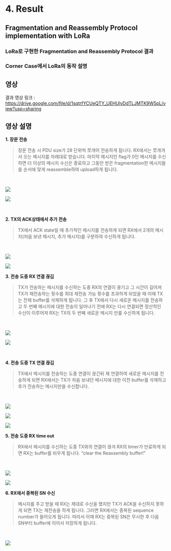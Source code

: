 # 4. Result
## Fragmentation and Reassembly Protocol implementation with LoRa

### **LoRa로 구현한 Fragmentation and Reassembly Protocol 결과**

### **Corner Case에서 LoRa의 동작 설명**

## 영상

결과 영상 링크
: https://drive.google.com/file/d/1sqtrfYCUeQTY_UEHUlvDdTLJMTK9W5pL/view?usp=sharing


## 영상 설명

**1. 장문 전송**
> 장문 전송 시 PDU size가 28 단위씩 쪼개어 전송하게 됩니다. RX에서는 쪼개겨서 오는 메시지를 차례대로 받습니다. 마지막 메시지인 flag가 0인 메시지를 수신하면 더 이상의 메시지 수신은 종료하고 그동안 받은 fragmentation한 메시지들을 순서에 맞게 reassemble하여 upload하게 됩니다.
</br>

![](https://github.com/prizesilvers2/Networkprotocol/blob/main/Team%20Project/Figs/1-1.jpg?raw=true)

![](https://github.com/prizesilvers2/Networkprotocol/blob/main/Team%20Project/Figs/1-2.jpg?raw=true)

</br>

**2. TX의 ACK상태에서 추가 전송**
> TX에서 ACK state일 때 추가적인 메시지를 전송하게 되면 RX에서 2개의 메시지(처음 보낸 메시지, 추가 메시지)를 구분하여 수신하게 됩니다.
</br>

![](https://github.com/prizesilvers2/Networkprotocol/blob/main/Team%20Project/Figs/2-1.jpg?raw=true)

![](https://github.com/prizesilvers2/Networkprotocol/blob/main/Team%20Project/Figs/2-2.jpg?raw=true)
</br>

**3. 전송 도중 RX 연결 끊김**
> TX가 전송하는 메시지를 수신하는 도중 RX의 연결이 끊기고 그 시간이 길어져 TX가 재전송하는 횟수를 최대 재전송 가능 횟수를 초과하게 되었을 때 이때 TX는 전체 buffer를 삭제하게 됩니다. 그 후 TX에서 다시 새로운 메시지를 전송하고 두 번째 메시지에 대한 전송이 일어나기 전에 RX는 다시 연결되면 정산적인 수신이 이루어져 RX는 TX의 두 번째 새로운 메시지 만를 수신하게 됩니다.

</br>

![](https://github.com/prizesilvers2/Networkprotocol/blob/main/Team%20Project/Figs/3-1.jpg?raw=true)

![](https://github.com/prizesilvers2/Networkprotocol/blob/main/Team%20Project/Figs/3-2.jpg?raw=true)


</br>

**4. 전송 도중 TX 연결 끊김**
> TX에서 메시지를 전송하는 도중 연결이 끊긴뒤 재 연결하여 새로운 메시지를 전송하게 되면 RX에서는 TX가 처음 보내던 메시지에 대한 이전 buffer를 삭제하고 추가 전송하는 메시지만을 수신합니다.

</br>

![](https://github.com/prizesilvers2/Networkprotocol/blob/main/Team%20Project/Figs/3-3.jpg?raw=true)

![](https://github.com/prizesilvers2/Networkprotocol/blob/main/Team%20Project/Figs/4-1.jpg?raw=true)

![](https://github.com/prizesilvers2/Networkprotocol/blob/main/Team%20Project/Figs/4-2.jpg?raw=true)

**5. 전송 도중 RX time out**
> RX에서 메시지를 수신하는 도중 TX와의 연결이 끊겨 RX의 timer가 만료하게 되면 RX는 buffer를 비우게 됩니다. “clear the Reassembly buffer!”

</br>

![](https://github.com/prizesilvers2/Networkprotocol/blob/main/Team%20Project/Figs/5-1.jpg?raw=true)

![](https://github.com/prizesilvers2/Networkprotocol/blob/main/Team%20Project/Figs/5-2.jpg?raw=true)

**6. RX에서 중복된 SN 수신**
> 메시지를 주고 받을 때 RX는 제대로 수신을 했지만 TX가 ACK을 수신하지 못하게 되면 TX는 재전송을 하게 됩니다. 그러면 RX에서는 중복된 sequence number가 들어오게 됩니다. 따라서 이때 RX는 중복된 SN은 무시한 후 다음 SN부터 buffer에 이어서 저장하게 됩니다.

</br>

![](https://github.com/prizesilvers2/Networkprotocol/blob/main/Team%20Project/Figs/6-1.jpg?raw=true)
